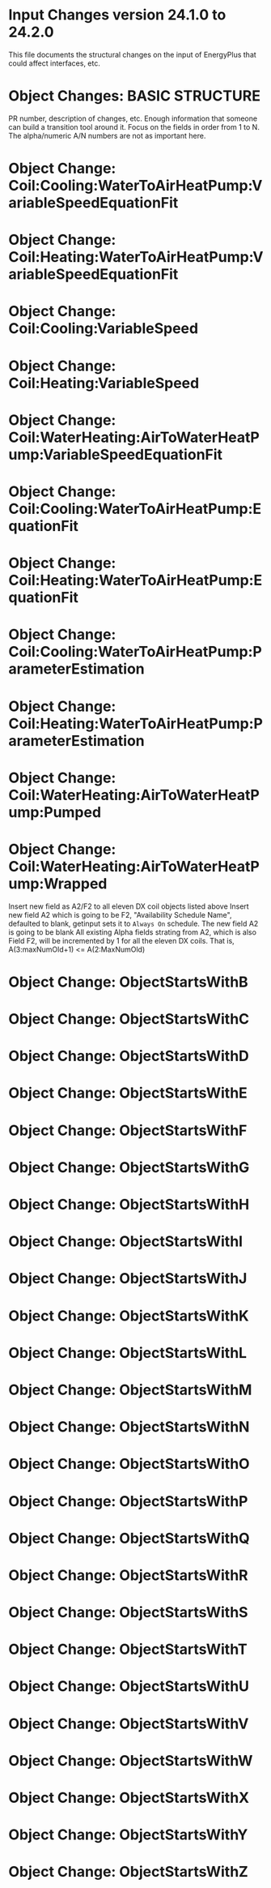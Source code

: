 Input Changes version 24.1.0 to 24.2.0
======================================

This file documents the structural changes on the input of EnergyPlus that could affect interfaces, etc.

# Object Changes: BASIC STRUCTURE

PR number, description of changes, etc.
Enough information that someone can build a transition tool around it.
Focus on the fields in order from 1 to N.
The alpha/numeric A/N numbers are not as important here.

# Object Change: Coil:Cooling:WaterToAirHeatPump:VariableSpeedEquationFit
# Object Change: Coil:Heating:WaterToAirHeatPump:VariableSpeedEquationFit
# Object Change: Coil:Cooling:VariableSpeed
# Object Change: Coil:Heating:VariableSpeed
# Object Change: Coil:WaterHeating:AirToWaterHeatPump:VariableSpeedEquationFit
# Object Change: Coil:Cooling:WaterToAirHeatPump:EquationFit
# Object Change: Coil:Heating:WaterToAirHeatPump:EquationFit
# Object Change: Coil:Cooling:WaterToAirHeatPump:ParameterEstimation
# Object Change: Coil:Heating:WaterToAirHeatPump:ParameterEstimation
# Object Change: Coil:WaterHeating:AirToWaterHeatPump:Pumped
# Object Change: Coil:WaterHeating:AirToWaterHeatPump:Wrapped

Insert new field as A2/F2 to all eleven DX coil objects listed above
Insert new field A2 which is going to be F2, "Availability Schedule Name", defaulted to blank, getinput sets it to `Always On` schedule.
The new field A2 is going to be blank
All existing Alpha fields strating from A2, which is also Field F2, will be incremented by 1 for all the eleven DX coils. 
That is, A(3:maxNumOld+1) <= A(2:MaxNumOld) 


# Object Change: ObjectStartsWithB

# Object Change: ObjectStartsWithC

# Object Change: ObjectStartsWithD

# Object Change: ObjectStartsWithE

# Object Change: ObjectStartsWithF

# Object Change: ObjectStartsWithG

# Object Change: ObjectStartsWithH

# Object Change: ObjectStartsWithI

# Object Change: ObjectStartsWithJ

# Object Change: ObjectStartsWithK

# Object Change: ObjectStartsWithL

# Object Change: ObjectStartsWithM

# Object Change: ObjectStartsWithN

# Object Change: ObjectStartsWithO

# Object Change: ObjectStartsWithP

# Object Change: ObjectStartsWithQ

# Object Change: ObjectStartsWithR

# Object Change: ObjectStartsWithS

# Object Change: ObjectStartsWithT

# Object Change: ObjectStartsWithU

# Object Change: ObjectStartsWithV

# Object Change: ObjectStartsWithW

# Object Change: ObjectStartsWithX

# Object Change: ObjectStartsWithY

# Object Change: ObjectStartsWithZ
